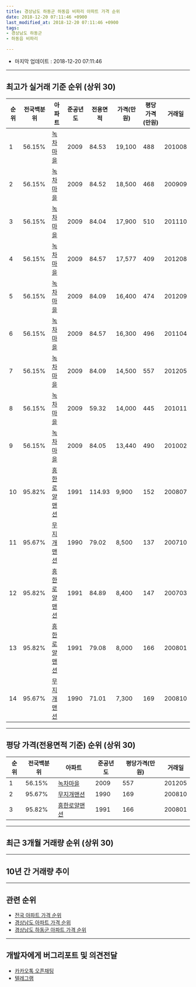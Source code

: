 ```yaml
---
title: 경상남도 하동군 하동읍 비파리 아파트 가격 순위
date: 2018-12-20 07:11:46 +0900
last_modified_at: 2018-12-20 07:11:46 +0900
tags:
- 경상남도 하동군
- 하동읍 비파리

---
```


* 마지막 업데이트 : 2018-12-20 07:11:46

---

## 최고가 실거래 기준 순위 (상위 30)


|순위|전국백분위|아파트|준공년도|전용면적|가격(만원)|평당가격(만원)|거래일|
|---|---|---|---|---|---|---|---|
|1|56.15%|[녹차마을](https://search.naver.com/search.naver?query=%EA%B2%BD%EC%83%81%EB%82%A8%EB%8F%84+%ED%95%98%EB%8F%99%EA%B5%B0+%ED%95%98%EB%8F%99%EC%9D%8D+%EB%B9%84%ED%8C%8C%EB%A6%AC+%EB%85%B9%EC%B0%A8%EB%A7%88%EC%9D%84)|2009|84.53|19,100|488|201008|
|2|56.15%|[녹차마을](https://search.naver.com/search.naver?query=%EA%B2%BD%EC%83%81%EB%82%A8%EB%8F%84+%ED%95%98%EB%8F%99%EA%B5%B0+%ED%95%98%EB%8F%99%EC%9D%8D+%EB%B9%84%ED%8C%8C%EB%A6%AC+%EB%85%B9%EC%B0%A8%EB%A7%88%EC%9D%84)|2009|84.52|18,500|468|200909|
|3|56.15%|[녹차마을](https://search.naver.com/search.naver?query=%EA%B2%BD%EC%83%81%EB%82%A8%EB%8F%84+%ED%95%98%EB%8F%99%EA%B5%B0+%ED%95%98%EB%8F%99%EC%9D%8D+%EB%B9%84%ED%8C%8C%EB%A6%AC+%EB%85%B9%EC%B0%A8%EB%A7%88%EC%9D%84)|2009|84.04|17,900|510|201110|
|4|56.15%|[녹차마을](https://search.naver.com/search.naver?query=%EA%B2%BD%EC%83%81%EB%82%A8%EB%8F%84+%ED%95%98%EB%8F%99%EA%B5%B0+%ED%95%98%EB%8F%99%EC%9D%8D+%EB%B9%84%ED%8C%8C%EB%A6%AC+%EB%85%B9%EC%B0%A8%EB%A7%88%EC%9D%84)|2009|84.57|17,577|409|201208|
|5|56.15%|[녹차마을](https://search.naver.com/search.naver?query=%EA%B2%BD%EC%83%81%EB%82%A8%EB%8F%84+%ED%95%98%EB%8F%99%EA%B5%B0+%ED%95%98%EB%8F%99%EC%9D%8D+%EB%B9%84%ED%8C%8C%EB%A6%AC+%EB%85%B9%EC%B0%A8%EB%A7%88%EC%9D%84)|2009|84.09|16,400|474|201209|
|6|56.15%|[녹차마을](https://search.naver.com/search.naver?query=%EA%B2%BD%EC%83%81%EB%82%A8%EB%8F%84+%ED%95%98%EB%8F%99%EA%B5%B0+%ED%95%98%EB%8F%99%EC%9D%8D+%EB%B9%84%ED%8C%8C%EB%A6%AC+%EB%85%B9%EC%B0%A8%EB%A7%88%EC%9D%84)|2009|84.57|16,300|496|201104|
|7|56.15%|[녹차마을](https://search.naver.com/search.naver?query=%EA%B2%BD%EC%83%81%EB%82%A8%EB%8F%84+%ED%95%98%EB%8F%99%EA%B5%B0+%ED%95%98%EB%8F%99%EC%9D%8D+%EB%B9%84%ED%8C%8C%EB%A6%AC+%EB%85%B9%EC%B0%A8%EB%A7%88%EC%9D%84)|2009|84.09|14,500|557|201205|
|8|56.15%|[녹차마을](https://search.naver.com/search.naver?query=%EA%B2%BD%EC%83%81%EB%82%A8%EB%8F%84+%ED%95%98%EB%8F%99%EA%B5%B0+%ED%95%98%EB%8F%99%EC%9D%8D+%EB%B9%84%ED%8C%8C%EB%A6%AC+%EB%85%B9%EC%B0%A8%EB%A7%88%EC%9D%84)|2009|59.32|14,000|445|201011|
|9|56.15%|[녹차마을](https://search.naver.com/search.naver?query=%EA%B2%BD%EC%83%81%EB%82%A8%EB%8F%84+%ED%95%98%EB%8F%99%EA%B5%B0+%ED%95%98%EB%8F%99%EC%9D%8D+%EB%B9%84%ED%8C%8C%EB%A6%AC+%EB%85%B9%EC%B0%A8%EB%A7%88%EC%9D%84)|2009|84.05|13,440|490|201002|
|10|95.82%|[흥한로얄맨션](https://search.naver.com/search.naver?query=%EA%B2%BD%EC%83%81%EB%82%A8%EB%8F%84+%ED%95%98%EB%8F%99%EA%B5%B0+%ED%95%98%EB%8F%99%EC%9D%8D+%EB%B9%84%ED%8C%8C%EB%A6%AC+%ED%9D%A5%ED%95%9C%EB%A1%9C%EC%96%84%EB%A7%A8%EC%85%98)|1991|114.93|9,900|152|200807|
|11|95.67%|[무지개맨션](https://search.naver.com/search.naver?query=%EA%B2%BD%EC%83%81%EB%82%A8%EB%8F%84+%ED%95%98%EB%8F%99%EA%B5%B0+%ED%95%98%EB%8F%99%EC%9D%8D+%EB%B9%84%ED%8C%8C%EB%A6%AC+%EB%AC%B4%EC%A7%80%EA%B0%9C%EB%A7%A8%EC%85%98)|1990|79.02|8,500|137|200710|
|12|95.82%|[흥한로얄맨션](https://search.naver.com/search.naver?query=%EA%B2%BD%EC%83%81%EB%82%A8%EB%8F%84+%ED%95%98%EB%8F%99%EA%B5%B0+%ED%95%98%EB%8F%99%EC%9D%8D+%EB%B9%84%ED%8C%8C%EB%A6%AC+%ED%9D%A5%ED%95%9C%EB%A1%9C%EC%96%84%EB%A7%A8%EC%85%98)|1991|84.89|8,400|147|200703|
|13|95.82%|[흥한로얄맨션](https://search.naver.com/search.naver?query=%EA%B2%BD%EC%83%81%EB%82%A8%EB%8F%84+%ED%95%98%EB%8F%99%EA%B5%B0+%ED%95%98%EB%8F%99%EC%9D%8D+%EB%B9%84%ED%8C%8C%EB%A6%AC+%ED%9D%A5%ED%95%9C%EB%A1%9C%EC%96%84%EB%A7%A8%EC%85%98)|1991|79.08|8,000|166|200801|
|14|95.67%|[무지개맨션](https://search.naver.com/search.naver?query=%EA%B2%BD%EC%83%81%EB%82%A8%EB%8F%84+%ED%95%98%EB%8F%99%EA%B5%B0+%ED%95%98%EB%8F%99%EC%9D%8D+%EB%B9%84%ED%8C%8C%EB%A6%AC+%EB%AC%B4%EC%A7%80%EA%B0%9C%EB%A7%A8%EC%85%98)|1990|71.01|7,300|169|200810|


---

## 평당 가격(전용면적 기준) 순위 (상위 30)


|순위|전국백분위|아파트|준공년도|평당가격(만원)|거래일|
|---|---|---|---|---|---|
|1|56.15%|[녹차마을](https://search.naver.com/search.naver?query=%EA%B2%BD%EC%83%81%EB%82%A8%EB%8F%84+%ED%95%98%EB%8F%99%EA%B5%B0+%ED%95%98%EB%8F%99%EC%9D%8D+%EB%B9%84%ED%8C%8C%EB%A6%AC+%EB%85%B9%EC%B0%A8%EB%A7%88%EC%9D%84)|2009|557|201205|
|2|95.67%|[무지개맨션](https://search.naver.com/search.naver?query=%EA%B2%BD%EC%83%81%EB%82%A8%EB%8F%84+%ED%95%98%EB%8F%99%EA%B5%B0+%ED%95%98%EB%8F%99%EC%9D%8D+%EB%B9%84%ED%8C%8C%EB%A6%AC+%EB%AC%B4%EC%A7%80%EA%B0%9C%EB%A7%A8%EC%85%98)|1990|169|200810|
|3|95.82%|[흥한로얄맨션](https://search.naver.com/search.naver?query=%EA%B2%BD%EC%83%81%EB%82%A8%EB%8F%84+%ED%95%98%EB%8F%99%EA%B5%B0+%ED%95%98%EB%8F%99%EC%9D%8D+%EB%B9%84%ED%8C%8C%EB%A6%AC+%ED%9D%A5%ED%95%9C%EB%A1%9C%EC%96%84%EB%A7%A8%EC%85%98)|1991|166|200801|


---

## 최근 3개월 거래량 순위 (상위 30)


<div style="width:100%;">
    <canvas id="deal_count_ranking" height="250"></canvas>
</div>


<script>
new Chart(document.getElementById("deal_count_ranking"), {
    type: 'horizontalBar',
    data: {
        labels: ['흥한로얄맨션', '녹차마을'],
        datasets: [{
            label: '실거래 수',
            data: [1, 1],
            borderColor: "rgba(255, 0, 128, 1)",
            backgroundColor: "rgba(255, 0, 128, 0.5)",
            fill: false,
        }]
    },
    options: {
        responsive: true,
        title: {
            display: true,
            text: '최근 3개월 거래량 순위'
        },
        tooltips: {
            mode: 'index',
            intersect: false,
            callbacks: {
                title: function(tooltipItems, data) {
                    return "실거래 수:";
                },
                label: function(tooltipItem, data) {
                    return data.labels[tooltipItem.index] + ": " + tooltipItem.xLabel;
                }
            }
        },
        hover: {
            mode: 'nearest',
            intersect: true
        },
        scales: {
            xAxes: [{
                display: true,
                scaleLabel: {
                    display: true,
                    labelString: '실거래 수'
                },
                ticks: {
                    suggestedMin: 0,
                }
            }],
            yAxes: [{
                display: true,
                ticks: {
                    autoSkip: false,
                    callback: function(value, index, values) {
                        if (value.length > 15)
                            return value.substr(0, 13) + "...";
                        else
                            return value;
                    }
                },
                scaleLabel: {
                    display: false,
                }
            }]
        }
    }
});

</script>


---

## 10년 간 거래량 추이


<div style="width:100%;">
    <canvas id="deal_progress" height="250"></canvas>
</div>

<script>
new Chart(document.getElementById("deal_progress"), {
    type: 'line',
    data: {
        labels: ['200812','200901','200902','200903','200904','200905','200906','200907','200908','200909','200910','200911','200912','201001','201002','201003','201004','201005','201006','201007','201008','201009','201010','201011','201012','201101','201102','201103','201104','201105','201106','201107','201108','201109','201110','201111','201112','201201','201202','201203','201204','201205','201206','201207','201208','201209','201210','201211','201212','201301','201302','201303','201304','201305','201306','201307','201308','201309','201310','201311','201312','201401','201402','201403','201404','201405','201406','201407','201408','201409','201410','201411','201412','201501','201502','201503','201504','201505','201506','201507','201508','201509','201510','201511','201512','201601','201602','201603','201604','201605','201606','201607','201608','201609','201610','201611','201612','201701','201702','201703','201704','201705','201706','201707','201708','201709','201710','201711','201712','201801','201802','201803','201804','201805','201806','201807','201808','201809','201810','201811','201812'],
        datasets: [{
            label: '실거래 수',
            pointRadius: 1,
            data: [0, 0, 0, 1, 1, 1, 21, 14, 5, 5, 1, 2, 2, 19, 5, 0, 1, 3, 6, 3, 3, 0, 3, 5, 3, 1, 2, 1, 1, 2, 1, 0, 2, 2, 3, 2, 1, 2, 0, 3, 1, 21, 6, 0, 3, 1, 2, 1, 2, 1, 0, 1, 0, 0, 0, 1, 3, 0, 1, 1, 2, 0, 1, 1, 0, 1, 0, 0, 1, 1, 1, 1, 1, 0, 2, 5, 0, 1, 1, 1, 1, 1, 3, 3, 2, 0, 1, 2, 3, 2, 1, 2, 0, 0, 1, 1, 0, 2, 1, 1, 0, 2, 1, 0, 2, 2, 1, 2, 0, 1, 1, 2, 1, 0, 0, 0, 0, 1, 0, 2, 0],
            borderColor: "rgba(255, 201, 14, 1)",
            backgroundColor: "rgba(255, 201, 14, 0.5)",
            fill: true,
        }]
    },
    options: {
        responsive: true,
        title: {
            display: true,
            text: '10년간 거래량 추이'
        },
        tooltips: {
            mode: 'index',
            intersect: false,
        },
        hover: {
            mode: 'nearest',
            intersect: true
        },
        scales: {
            xAxes: [{
                display: true,
                scaleLabel: {
                    display: true,
                    labelString: '년/월'
                }
            }],
            yAxes: [{
                display: true,
                ticks: {
                    suggestedMin: 0,
                },
                scaleLabel: {
                    display: true,
                    labelString: '실거래 수'
                }
            }]
        }
    }
});

</script>


---

## 관련 순위

- [전국 아파트 가격 순위](https://inasie.github.io/apt-ranking/전국)
- [경상남도 아파트 가격 순위](https://inasie.github.io/apt-ranking/경상남도)
- [경상남도 하동군 아파트 가격 순위](https://inasie.github.io/apt-ranking/경상남도-하동군)


---

## 개발자에게 버그리포트 및 의견전달

- [카카오톡 오픈채팅](https://open.kakao.com/o/gLJUAP4)
- [텔레그램](https://t.me/inasie)

